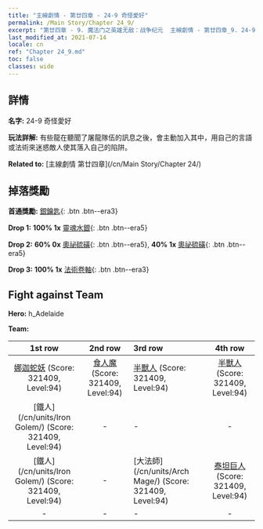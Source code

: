 ```yaml
---
title: "主線劇情 - 第廿四章 - 24-9 奇怪愛好"
permalink: /Main Story/Chapter 24_9/
excerpt: "第廿四章 - 9. 魔法门之英雄无敌：战争纪元  主線劇情 - 第廿四章_9. 24-9 奇怪愛好"
last_modified_at: 2021-07-14
locale: cn
ref: "Chapter 24_9.md"
toc: false
classes: wide
---
```


## 詳情

 **名字:** 24-9 奇怪愛好

 **玩法詳解:** 有些龍在聽聞了屠龍隊伍的訊息之後，會主動加入其中，用自己的言語或法術來迷惑敵人使其落入自己的陷阱。

 **Related to:** [主線劇情 第廿四章](/cn/Main Story/Chapter 24/)

## 掉落獎勵

 **首通獎勵:** [銀鑰匙](/cn/Items/con_693/){: .btn .btn--era3}

 **Drop 1:** **100% 1x** [靈魂水銀](/cn/Items/mat_84/){: .btn .btn--era5}

 **Drop 2:** **60% 0x** [奧祕硫磺](/cn/Items/mat_78/){: .btn .btn--era5}, **40% 1x** [奧祕硫磺](/cn/Items/mat_78/){: .btn .btn--era5}

 **Drop 3:** **100% 1x** [法術卷軸](/cn/Items/con_694/){: .btn .btn--era3}


## Fight against Team
 **Hero:** h_Adelaide

 **Team:**


  | 1st row | 2nd row | 3rd row | 4th row |
  |:----:|:----:|:----|:----:|
  | [娜迦蛇妖](/cn/units/Naga/) (Score: 321409, Level:94)  | [食人魔](/cn/units/Ogre/) (Score: 321409, Level:94)  | [半獸人](/cn/units/Orc/) (Score: 321409, Level:94)  | [半獸人](/cn/units/Orc/) (Score: 321409, Level:94)  |
  | [鐵人](/cn/units/Iron Golem/) (Score: 321409, Level:94)  | - | - | - |
  | [鐵人](/cn/units/Iron Golem/) (Score: 321409, Level:94)  | - | [大法師](/cn/units/Arch Mage/) (Score: 321409, Level:94)  | [泰坦巨人](/cn/units/Giant/) (Score: 321409, Level:94)  |
  | - | - | - | - |


